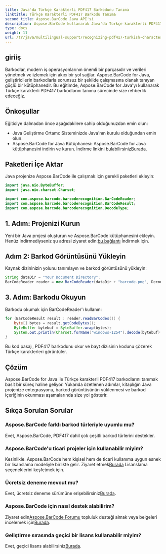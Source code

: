 ```yaml
---
title: Java'da Türkçe Karakterli PDF417 Barkodunu Tanıma
linktitle: Türkçe Karakterli PDF417 Barkodu Tanıma
second_title: Aspose.BarCode Java API'si
description: Aspose.BarCode kullanarak Java'da Türkçe karakterli PDF417 barkodlarını nasıl tanıyacağınızı öğrenin. Kolay entegrasyon ve güçlü kod çözme yetenekleri.
type: docs
weight: 11
url: /tr/java/multilingual-support/recognizing-pdf417-turkish-characters/
---
```


## giriiş

Barkodlar, modern iş operasyonlarının önemli bir parçasıdır ve verileri yönetmek ve izlemek için akıcı bir yol sağlar. Aspose.BarCode for Java, geliştiricilerin barkodlarla sorunsuz bir şekilde çalışmasına olanak tanıyan güçlü bir kütüphanedir. Bu eğitimde, Aspose.BarCode for Java'yı kullanarak Türkçe karakterli PDF417 barkodlarını tanıma sürecinde size rehberlik edeceğiz.

## Önkoşullar

Eğiticiye dalmadan önce aşağıdakilere sahip olduğunuzdan emin olun:

- Java Geliştirme Ortamı: Sisteminizde Java'nın kurulu olduğundan emin olun.
-  Aspose.BarCode for Java Kütüphanesi: Aspose.BarCode for Java kütüphanesini indirin ve kurun. İndirme linkini bulabilirsiniz[Burada](https://releases.aspose.com/barcode/java/).

## Paketleri İçe Aktar

Java projenize Aspose.BarCode ile çalışmak için gerekli paketleri ekleyin:

```java
import java.nio.ByteBuffer;
import java.nio.charset.Charset;

import com.aspose.barcode.barcoderecognition.BarCodeReader;
import com.aspose.barcode.barcoderecognition.BarCodeResult;
import com.aspose.barcode.barcoderecognition.DecodeType;
```

## 1. Adım: Projenizi Kurun

 Yeni bir Java projesi oluşturun ve Aspose.BarCode kütüphanesini ekleyin. Henüz indirmediyseniz şu adresi ziyaret edin:[bu bağlantı](https://releases.aspose.com/barcode/java/) İndirmek için.

## Adım 2: Barkod Görüntüsünü Yükleyin

Kaynak dizininizin yolunu tanımlayın ve barkod görüntüsünü yükleyin:

```java
String dataDir = "Your Document Directory";
BarCodeReader reader = new BarCodeReader(dataDir + "barcode.png", DecodeType.PDF_417);
```

## 3. Adım: Barkodu Okuyun

Barkodu okumak için BarCodeReader'ı kullanın:

```java
for (BarCodeResult result : reader.readBarCodes()) {
    byte[] bytes = result.getCodeBytes();
    ByteBuffer bytebuf = ByteBuffer.wrap(bytes);
    System.out.println(Charset.forName("windows-1254").decode(bytebuf).toString());
}
```

Bu kod pasajı, PDF417 barkodunu okur ve bayt dizisinin kodunu çözerek Türkçe karakterleri görüntüler.

## Çözüm

Aspose.BarCode for Java ile Türkçe karakterli PDF417 barkodlarını tanımak basit bir süreç haline geliyor. Yukarıda özetlenen adımlar, kitaplığın Java projenize entegrasyonu, barkod görüntüsünün yüklenmesi ve barkod içeriğinin okunması aşamalarında size yol gösterir.

## Sıkça Sorulan Sorular

### Aspose.BarCode farklı barkod türleriyle uyumlu mu?
Evet, Aspose.BarCode, PDF417 dahil çok çeşitli barkod türlerini destekler.

### Aspose.BarCode'u ticari projeler için kullanabilir miyim?
 Kesinlikle. Aspose.BarCode hem kişisel hem de ticari kullanıma uygun esnek bir lisanslama modeliyle birlikte gelir. Ziyaret etmek[Burada](https://purchase.aspose.com/buy) Lisanslama seçeneklerini keşfetmek için.

### Ücretsiz deneme mevcut mu?
 Evet, ücretsiz deneme sürümüne erişebilirsiniz[Burada](https://releases.aspose.com/).

### Aspose.BarCode için nasıl destek alabilirim?
 Ziyaret edin[Aspose.BarCode Forumu](https://forum.aspose.com/c/barcode/13) topluluk desteği almak veya belgeleri incelemek için[Burada](https://reference.aspose.com/barcode/java/).

### Geliştirme sırasında geçici bir lisans kullanabilir miyim?
 Evet, geçici lisans alabilirsiniz[Burada](https://purchase.aspose.com/temporary-license/).
